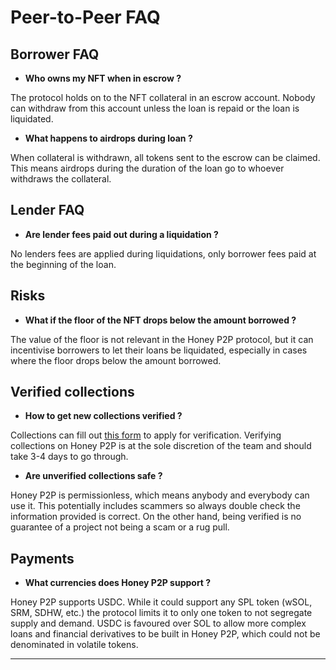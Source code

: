 # Peer-to-Peer FAQ

## Borrower FAQ

* **Who owns my NFT when in escrow ?**

The protocol holds on to the NFT collateral in an escrow account. Nobody can withdraw from this account unless the loan is repaid or the loan is liquidated.

* **What happens to airdrops during loan ?**

When collateral is withdrawn, all tokens sent to the escrow can be claimed. This means airdrops during the duration of the loan go to whoever withdraws the collateral.

## Lender FAQ

* **Are lender fees paid out during a liquidation ?**

No lenders fees are applied during liquidations, only borrower fees paid at the beginning of the loan.

## Risks

* **What if the floor of the NFT drops below the amount borrowed ?**

The value of the floor is not relevant in the Honey P2P protocol, but it can incentivise borrowers to let their loans be liquidated, especially in cases where the floor drops below the amount borrowed.

## Verified collections

* **How to get new collections verified ?**

Collections can fill out [this form](https://tally.so/r/npbzL8) to apply for verification. Verifying collections on Honey P2P is at the sole discretion of the team and should take 3-4 days to go through.

* **Are unverified collections safe ?**

Honey P2P is permissionless, which means anybody and everybody can use it. This potentially includes scammers so always double check the information provided is correct. On the other hand, being verified is no guarantee of a project not being a scam or a rug pull.

## Payments

* **What currencies does Honey P2P support ?**

Honey P2P supports USDC. While it could support any SPL token (wSOL, SRM, SDHW, etc.) the protocol limits it to only one token to not segregate supply and demand. USDC is favoured over SOL to allow more complex loans and financial derivatives to be built in Honey P2P, which could not be denominated in volatile tokens.

****

